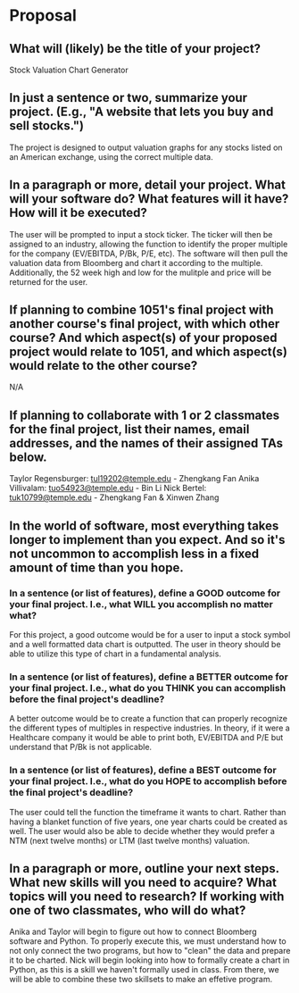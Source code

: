 # Proposal

## What will (likely) be the title of your project?

Stock Valuation Chart Generator

## In just a sentence or two, summarize your project. (E.g., "A website that lets you buy and sell stocks.")

The project is designed to output valuation graphs for any stocks listed on an American exchange, using the correct multiple data. 

## In a paragraph or more, detail your project. What will your software do? What features will it have? How will it be executed?

The user will be prompted to input a stock ticker. The ticker will then be assigned to an industry, allowing the function to identify the proper multiple for the company (EV/EBITDA, P/Bk, P/E, etc). The software will then pull the valuation data from Bloomberg and chart it according to the multiple. Additionally, the 52 week high and low for the mulitple and price will be returned for the user.

## If planning to combine 1051's final project with another course's final project, with which other course? And which aspect(s) of your proposed project would relate to 1051, and which aspect(s) would relate to the other course?

N/A

## If planning to collaborate with 1 or 2 classmates for the final project, list their names, email addresses, and the names of their assigned TAs below.

Taylor Regensburger: tul19202@temple.edu - Zhengkang Fan
Anika Villivalam: tuo54923@temple.edu - Bin Li
Nick Bertel: tuk10799@temple.edu - Zhengkang Fan & Xinwen Zhang

## In the world of software, most everything takes longer to implement than you expect. And so it's not uncommon to accomplish less in a fixed amount of time than you hope.

### In a sentence (or list of features), define a GOOD outcome for your final project. I.e., what WILL you accomplish no matter what?

For this project, a good outcome would be for a user to input a stock symbol and a well formatted data chart is outputted. The user in theory should be able to utilize this type of chart in a fundamental analysis. 

### In a sentence (or list of features), define a BETTER outcome for your final project. I.e., what do you THINK you can accomplish before the final project's deadline?

A better outcome would be to create a function that can properly recognize the different types of multiples in respective industries. In theory, if it were a Healthcare company it would be able to print both, EV/EBITDA and P/E but understand that P/Bk is not applicable. 

### In a sentence (or list of features), define a BEST outcome for your final project. I.e., what do you HOPE to accomplish before the final project's deadline?

The user could tell the function the timeframe it wants to chart. Rather than having a blanket function of five years, one year charts could be created as well. The user would also be able to decide whether they would prefer a NTM (next twelve months) or LTM (last twelve months) valuation. 

## In a paragraph or more, outline your next steps. What new skills will you need to acquire? What topics will you need to research? If working with one of two classmates, who will do what?

Anika and Taylor will begin to figure out how to connect Bloomberg software and Python. To properly execute this, we must understand how to not only connect the two programs, but how to "clean" the data and prepare it to be charted. Nick will begin looking into how to formally create a chart in Python, as this is a skill we haven't formally used in class. From there, we will be able to combine these two skillsets to make an effetive program. 
